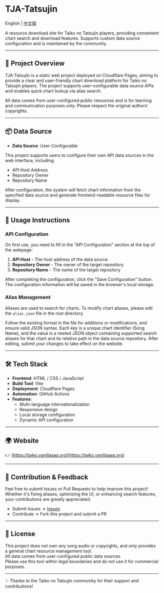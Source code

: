# TJA-Tatsujin

English | [中文版](./README.md)


A resource download site for Taiko no Tatsujin players, providing convenient chart search and download features. Supports custom data source configuration and is maintained by the community.

---

## 🚀 Project Overview

TJA-Tatsujin is a static web project deployed on Cloudflare Pages, aiming to provide a clear and user-friendly chart download platform for Taiko no Tatsujin players. The project supports user-configurable data source APIs and enables quick chart lookup via alias search.

All data comes from user-configured public resources and is for learning and communication purposes only. Please respect the original authors' copyrights.

---

## 📦 Data Source

- **Data Source**: User-Configurable

This project supports users to configure their own API data sources in the web interface, including:
- API Host Address
- Repository Owner
- Repository Name

After configuration, the system will fetch chart information from the specified data source and generate frontend-readable resource files for display.

---

## 🔧 Usage Instructions

### API Configuration
On first use, you need to fill in the "API Configuration" section at the top of the webpage:
1. **API Host** - The host address of the data source
2. **Repository Owner** - The owner of the target repository
3. **Repository Name** - The name of the target repository

After completing the configuration, click the "Save Configuration" button. The configuration information will be saved in the browser's local storage.

### Alias Management
Aliases are used to search for charts. To modify chart aliases, please edit the `alias.json` file in the root directory.

Follow the existing format in the file for additions or modifications, and ensure valid JSON syntax. Each key is a unique chart identifier (Song Name), and the value is a nested JSON object containing supported search aliases for that chart and its relative path in the data source repository. After editing, submit your changes to take effect on the website.

---

## 🛠️ Tech Stack

- **Frontend**: HTML / CSS / JavaScript
- **Build Tool**: Vite
- **Deployment**: Cloudflare Pages
- **Automation**: GitHub Actions
- **Features**: 
  - Multi-language internationalization
  - Responsive design
  - Local storage configuration
  - Dynamic API configuration

---

## 🌍 Website

👉 [https://taiko.vanillaaaa.org](https://taiko.vanillaaaa.org)

---

## 🤝 Contribution & Feedback

Feel free to submit Issues or Pull Requests to help improve this project!  
Whether it's fixing aliases, optimizing the UI, or enhancing search features, your contributions are greatly appreciated.

- Submit Issues → [Issues](https://github.com/KirisameVanilla/TJA-Tatsujin/issues)
- Contribute → Fork this project and submit a PR

---

## 📄 License

This project does not own any song audio or copyrights, and only provides a general chart resource management tool.  
All data comes from user-configured public data sources.  
Please use this tool within legal boundaries and do not use it for commercial purposes.

---

✨ Thanks to the Taiko no Tatsujin community for their support and contributions!
